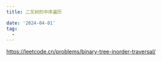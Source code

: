 ```yaml
---
title: 二叉树的中序遍历

date: '2024-04-01'
tag:
  - 
---
```

<https://leetcode.cn/problems/binary-tree-inorder-traversal/>

